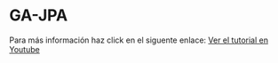 # GA-JPA

Para más información haz click en el siguente enlace: 
[Ver el tutorial en Youtube](https://youtu.be/pPQ5Ul2-RFs)

